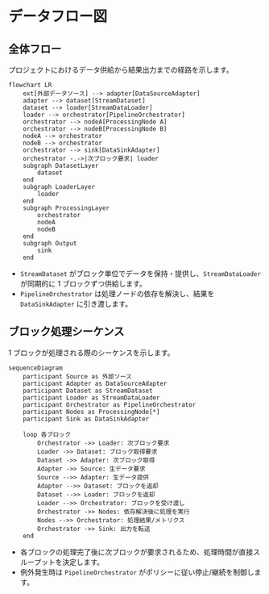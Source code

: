 # データフロー図

## 全体フロー
プロジェクトにおけるデータ供給から結果出力までの経路を示します。

```mermaid
flowchart LR
    ext[外部データソース] --> adapter[DataSourceAdapter]
    adapter --> dataset[StreamDataset]
    dataset --> loader[StreamDataLoader]
    loader --> orchestrator[PipelineOrchestrator]
    orchestrator --> nodeA[ProcessingNode A]
    orchestrator --> nodeB[ProcessingNode B]
    nodeA --> orchestrator
    nodeB --> orchestrator
    orchestrator --> sink[DataSinkAdapter]
    orchestrator -.->|次ブロック要求| loader
    subgraph DatasetLayer
        dataset
    end
    subgraph LoaderLayer
        loader
    end
    subgraph ProcessingLayer
        orchestrator
        nodeA
        nodeB
    end
    subgraph Output
        sink
    end
```

- `StreamDataset` がブロック単位でデータを保持・提供し、`StreamDataLoader` が同期的に 1 ブロックずつ供給します。
- `PipelineOrchestrator` は処理ノードの依存を解決し、結果を `DataSinkAdapter` に引き渡します。

## ブロック処理シーケンス
1 ブロックが処理される際のシーケンスを示します。

```mermaid
sequenceDiagram
    participant Source as 外部ソース
    participant Adapter as DataSourceAdapter
    participant Dataset as StreamDataset
    participant Loader as StreamDataLoader
    participant Orchestrator as PipelineOrchestrator
    participant Nodes as ProcessingNode[*]
    participant Sink as DataSinkAdapter

    loop 各ブロック
        Orchestrator ->> Loader: 次ブロック要求
        Loader ->> Dataset: ブロック取得要求
        Dataset ->> Adapter: 次ブロック取得
        Adapter ->> Source: 生データ要求
        Source -->> Adapter: 生データ提供
        Adapter -->> Dataset: ブロックを返却
        Dataset -->> Loader: ブロックを返却
        Loader -->> Orchestrator: ブロックを受け渡し
        Orchestrator ->> Nodes: 依存解決後に処理を実行
        Nodes -->> Orchestrator: 処理結果/メトリクス
        Orchestrator ->> Sink: 出力を転送
    end
```

- 各ブロックの処理完了後に次ブロックが要求されるため、処理時間が直接スループットを決定します。
- 例外発生時は `PipelineOrchestrator` がポリシーに従い停止/継続を制御します。
